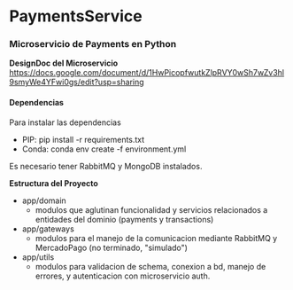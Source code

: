 # PaymentsService

### Microservicio de Payments en Python

**DesignDoc del Microservicio**
https://docs.google.com/document/d/1HwPicopfwutkZlpRVY0wSh7wZv3hl9smyWe4YFwi0gs/edit?usp=sharing

#### Dependencias 

Para instalar las dependencias 
* PIP: pip install -r requirements.txt
* Conda: conda env create -f environment.yml

Es necesario tener RabbitMQ y MongoDB instalados.

**Estructura del Proyecto**

* app/domain
    * modulos que aglutinan funcionalidad y servicios relacionados a entidades del dominio (payments y transactions)
* app/gateways
    * modulos para el manejo de la comunicacion mediante RabbitMQ y MercadoPago (no terminado, "simulado")
* app/utils
    * modulos para validacion de schema, conexion a bd, manejo de errores, y autenticacion con microservicio auth.

